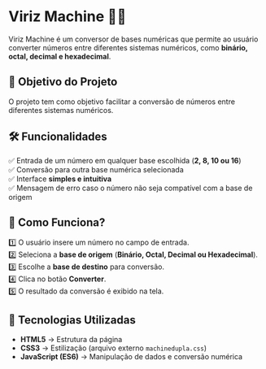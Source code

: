# Viriz Machine 🔢🚀  

Viriz Machine é um conversor de bases numéricas que permite ao usuário converter números entre diferentes sistemas numéricos, como **binário, octal, decimal e hexadecimal**.  

## 🎯 Objetivo do Projeto  
O projeto tem como objetivo facilitar a conversão de números entre diferentes sistemas numéricos.  

## 🛠 Funcionalidades  
✅ Entrada de um número em qualquer base escolhida (**2, 8, 10 ou 16**)  
✅ Conversão para outra base numérica selecionada  
✅ Interface **simples e intuitiva**  
✅ Mensagem de erro caso o número não seja compatível com a base de origem  

## 📌 Como Funciona?  
1️⃣ O usuário insere um número no campo de entrada.  
2️⃣ Seleciona a **base de origem** (**Binário, Octal, Decimal ou Hexadecimal**).  
3️⃣ Escolhe a **base de destino** para conversão.  
4️⃣ Clica no botão **Converter**.  
5️⃣ O resultado da conversão é exibido na tela.  

## 🚀 Tecnologias Utilizadas  
- **HTML5** → Estrutura da página  
- **CSS3** → Estilização (arquivo externo `machinedupla.css`)  
- **JavaScript (ES6)** → Manipulação de dados e conversão numérica  